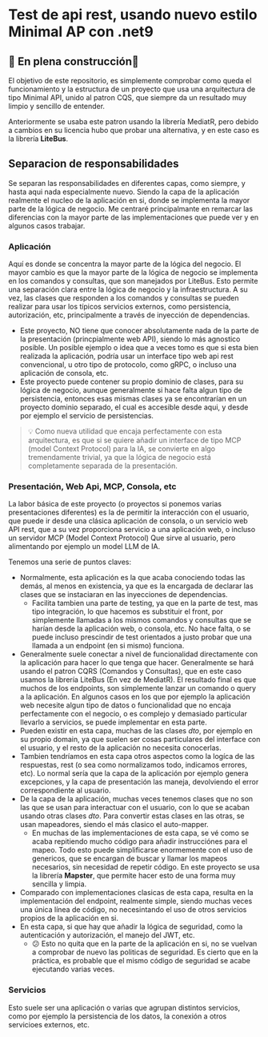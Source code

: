 # Test de api rest, usando nuevo estilo Minimal AP con .net9
## 🚧 En plena construcción🚧

El objetivo de este repositorio, es simplemente comprobar como queda el funcionamiento y la estructura de un proyecto que usa una arquitectura de tipo Minimal API, unido al patron CQS, que siempre da un resultado muy limpio y sencillo de entender.

Anteriormente se usaba este patron usando la librería MediatR, pero debido a cambios en su licencia hubo que probar una alternativa, y en este caso es la librería **LiteBus**.


## Separacion de responsabilidades

Se separan las responsabilidades en diferentes capas, como siempre, y hasta aqui nada especialmente nuevo. Siendo la capa de la aplicación realmente el nucleo de la aplicación en si, donde se implementa la mayor parte de la lógica de negocio. Me centraré principalmante en remarcar las diferencias con la mayor parte de las implementaciones que puede ver y en algunos casos trabajar.

### Aplicación

Aquí es donde se concentra la mayor parte de la lógica del negocio. El mayor cambio es que la mayor parte de la lógica de negocio se implementa en los comandos y consultas, que son manejados por LiteBus. Esto permite una separación clara entre la lógica de negocio y la infraestructura. A su vez, las clases que responden a los comandos y consultas se pueden  realizar para usar los típicos servicios externos, como persistencia, autorización, etc, principalmente a través de inyección de dependencias.

- Este proyecto, NO tiene que conocer absolutamente nada de la parte de la presentación (princpialmente web API), siendo lo más agnostico posible. Un posible ejemplo o idea que a veces tomo es que si esta bien realizada la aplicación, podría usar un interface tipo web api rest convencional, u otro tipo de protocolo, como gRPC, o incluso una aplicación de consola, etc. 
- Este proyecto puede contener su propio dominio de clases, para su lógica de negocio, aunque generalmente si hace falta algun tipo de persistencia, entonces esas mismas clases ya se encontrarían en un proyecto dominio separado, el cual es accesible desde aqui, y desde por ejemplo el servicio de persistencias.


> 💡 Como nueva utilidad que encaja perfectamente con esta arquitectura, es que si se quiere añadir un interface de tipo MCP (model Context Protocol) para la IA, se convierte en algo tremendamente trivial, ya que la lógica de negocio está completamente separada de la presentación.


### Presentación, Web Api, MCP, Consola, etc

La labor básica de este proyecto (o proyectos si ponemos varias presentaciones diferentes) es la de permitir la interacción con el usuario, que puede ir desde una clásica aplicación de consola, o un servicio web API rest, que a su vez proporciona servicio a una aplicación web, o incluso un servidor MCP (Model Context Protocol) Que sirve al usuario, pero alimentando por ejemplo un model LLM de IA.

Tenemos una serie de puntos claves:

- Normalmente, esta aplicación es la que acaba conociendo todas las demás, al menos en existencia, ya que es la encargada de declarar las clases que se instaciaran en las inyecciones de dependencias.
  - Facilita tambien una parte de testing, ya que en la parte de test, mas tipo integración, lo que hacemos es substituir el front, por simplemente llamadas a los mismos comandos y consultas que se harían desde la aplicación web, o consola, etc. No hace falta, o se puede incluso prescindir de test orientados a justo probar que una llamada a un endpoint (en si mismo) funciona.
- Generalmente suele conectar a nivel de funcionalidad directamente con la aplicación para hacer lo que tenga que hacer. Generalmente se hará usando el patron CQRS (Comandos y Consultas), que en este caso usamos la librería LiteBus (En vez de MediatR). El resultado final es que muchos de los endpoints, son simplemente lanzar un comando o query a la aplicación. En algunos casos en los que por ejemplo la aplicación web necesite algun tipo de datos o funcionalidad que no encaja perfectamente con el negocio, o es complejo y demasiado particular llevarlo a servicios, se puede implementar en esta parte.
- Pueden existir en esta capa, muchas de las clases *dto*, por ejemplo en su propio domain, ya que suelen ser cosas particulares del interface con el usuario, y el resto de la aplicación no necesita conocerlas.
- Tambien tendríamos en esta capa otros aspectos como la logíca de las respuestas, rest (o sea como normalizamos todo, indicamos errores, etc). Lo normal sería que la capa de la aplicación por ejemplo genera excepciones, y la capa de presentación las maneja, devolviendo el error correspondiente al usuario.
- De la capa de la aplicación, muchas veces tenemos clases que no son las que se usan para interactuar con el usuario, con lo que se acaban usando otras clases *dto*. Para convertir estas clases en las otras, se usan mapeadores, siendo el más clasico el auto-mapper. 
  - En muchas de las implementaciones de esta capa, se vé como se acaba repitiendo mucho código para añadir instrucciónes para el mapeo. Todo esto puede simplificarse enormemente con el uso de genericos, que se encargan de buscar y llamar los mapeos necesarios, sin necesidad de repetir código. En este proyecto se usa la librería **Mapster**, que permite hacer esto de una forma muy sencilla y limpia.
- Comparado con implementaciones clasicas de esta capa, resulta en la implementación del endpoint, realmente simple, siendo muchas veces una única línea de código, no necesintando el uso de otros servicios propios de la aplicación en si.
- En esta capa, si que hay que añadir la lógica de seguridad, como la autenticación y autorización, el manejo del JWT, etc. 
  - 😕 Esto no quita que en la parte de la aplicación en si, no se vuelvan a comprobar de nuevo las politicas de seguridad. Es cierto que en la práctica, es probable que el mismo código de seguridad se acabe ejecutando varias veces.


### Servicios

Esto suele ser una aplicación o varias que agrupan distintos servicios, como por ejemplo la persistencia de los datos, la conexión a otros servicioes externos, etc. 
